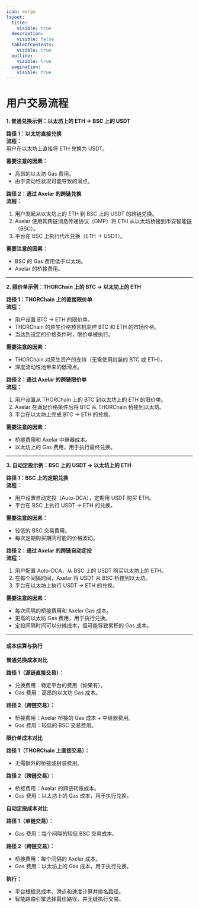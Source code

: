 ```yaml
---
icon: merge
layout:
  title:
    visible: true
  description:
    visible: false
  tableOfContents:
    visible: true
  outline:
    visible: true
  pagination:
    visible: true
---
```


# 用户交易流程

**1. 普通兑换示例：以太坊上的 ETH → BSC 上的 USDT**

**路径 1：以太坊直接兑换**\
**流程：**\
用户在以太坊上直接将 ETH 兑换为 USDT。

**需要注意的因素：**

* 高昂的以太坊 Gas 费用。
* 由于流动性状况可能导致的滑点。

**路径 2：通过 Axelar 的跨链兑换**\
**流程：**

1. 用户发起从以太坊上的 ETH 到 BSC 上的 USDT 的跨链兑换。
2. Axelar 使用其跨链消息传递协议（GMP）将 ETH 从以太坊桥接到币安智能链（BSC）。
3. 平台在 BSC 上执行代币兑换（ETH → USDT）。

**需要注意的因素：**

* BSC 的 Gas 费用低于以太坊。
* Axelar 的桥接费用。

***

**2. 限价单示例：THORChain 上的 BTC → 以太坊上的 ETH**

**路径 1：THORChain 上的直接限价单**\
**流程：**

* 用户设置 BTC → ETH 的限价单。
* THORChain 的原生价格预言机监控 BTC 和 ETH 的市场价格。
* 当达到设定的价格条件时，限价单被执行。

**需要注意的因素：**

* THORChain 对原生资产的支持（无需使用封装的 BTC 或 ETH）。
* 深度流动性池带来的低滑点。

**路径 2：通过 Axelar 的跨链限价单**\
**流程：**

1. 用户设置从 THORChain 上的 BTC 到以太坊上的 ETH 的限价单。
2. Axelar 在满足价格条件后将 BTC 从 THORChain 桥接到以太坊。
3. 平台在以太坊上完成 BTC → ETH 的兑换。

**需要注意的因素：**

* 桥接费用和 Axelar 中继器成本。
* 以太坊上的 Gas 费用，用于执行最终兑换。

***

**3. 自动定投示例：BSC 上的 USDT → 以太坊上的 ETH**

**路径 1：BSC 上的定期兑换**\
**流程：**

* 用户设置自动定投（Auto-DCA），定期用 USDT 购买 ETH。
* 平台在 BSC 上执行 USDT → ETH 的兑换。

**需要注意的因素：**

* 较低的 BSC 交易费用。
* 每次定期购买期间可能的价格波动。

**路径 2：通过 Axelar 的跨链自动定投**\
**流程：**

1. 用户配置 Auto-DCA，从 BSC 上的 USDT 购买以太坊上的 ETH。
2. 在每个间隔时间，Axelar 将 USDT 从 BSC 桥接到以太坊。
3. 平台在以太坊上执行 USDT → ETH 的兑换。

**需要注意的因素：**

* 每次间隔的桥接费用和 Axelar Gas 成本。
* 更高的以太坊 Gas 费用，用于执行兑换。
* 定投间隔时间可以分摊成本，但可能导致累积的 Gas 成本。

***

#### 成本估算与执行

**普通兑换成本对比**

**路径 1（源链直接交易）：**

* 兑换费用：特定平台的费用（如果有）。
* Gas 费用：高昂的以太坊 Gas 成本。

**路径 2（跨链交易）：**

* 桥接费用：Axelar 桥接的 Gas 成本 + 中继器费用。
* Gas 费用：较低的 BSC 交易费用。

**限价单成本对比**

**路径 1（THORChain 上直接交易）：**

* 无需额外的桥接或封装费用。

**路径 2（跨链交易）：**

* 桥接费用：Axelar 的跨链转账成本。
* Gas 费用：以太坊上的 Gas 成本，用于执行兑换。

**自动定投成本对比**

**路径 1（单链交易）：**

* Gas 费用：每个间隔的较低 BSC 交易成本。

**路径 2（跨链交易）：**

* 桥接费用：每个间隔的 Axelar 成本。
* Gas 费用：以太坊上的 Gas 成本，用于执行兑换。

**执行：**

* 平台根据总成本、滑点和速度计算并排名路径。
* 智能路由引擎选择最佳路径，并无缝执行交易。
